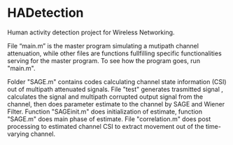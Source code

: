# HADetection
Human activity detection project for Wireless Networking.

File “main.m” is the master program simulating a mutipath channel attenuation, while other files are functions fullfilling specific functionalities serving for the master program. To see how the program goes, run "main.m".

Folder "SAGE.m" contains codes calculating channel state information (CSI) out of multipath attenuated signals. File "test" generates trasmitted signal , calculates the signal and multipath corrupted output signal from the channel, then does parameter estimate to the channel by SAGE and Wiener Filter. Function "SAGEinit.m" does initialization of estimate, function "SAGE.m" does main phase of estimate. File "correlation.m" does post processing to estimated channel CSI to extract movement out of the time-varying channel.
